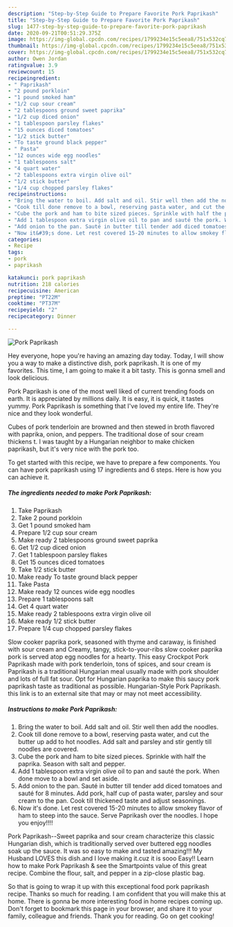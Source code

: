 ```yaml
---
description: "Step-by-Step Guide to Prepare Favorite Pork Paprikash"
title: "Step-by-Step Guide to Prepare Favorite Pork Paprikash"
slug: 1477-step-by-step-guide-to-prepare-favorite-pork-paprikash
date: 2020-09-21T00:51:29.375Z
image: https://img-global.cpcdn.com/recipes/1799234e15c5eea8/751x532cq70/pork-paprikash-recipe-main-photo.jpg
thumbnail: https://img-global.cpcdn.com/recipes/1799234e15c5eea8/751x532cq70/pork-paprikash-recipe-main-photo.jpg
cover: https://img-global.cpcdn.com/recipes/1799234e15c5eea8/751x532cq70/pork-paprikash-recipe-main-photo.jpg
author: Owen Jordan
ratingvalue: 3.9
reviewcount: 15
recipeingredient:
- " Paprikash"
- "2 pound porkloin"
- "1 pound smoked ham"
- "1/2 cup sour cream"
- "2 tablespoons ground sweet paprika"
- "1/2 cup diced onion"
- "1 tablespoon parsley flakes"
- "15 ounces diced tomatoes"
- "1/2 stick butter"
- "To taste ground black pepper"
- " Pasta"
- "12 ounces wide egg noodles"
- "1 tablespoons salt"
- "4 quart water"
- "2 tablespoons extra virgin olive oil"
- "1/2 stick butter"
- "1/4 cup chopped parsley flakes"
recipeinstructions:
- "Bring the water to boil. Add salt and oil. Stir well then add the noodles."
- "Cook till done remove to a bowl, reserving pasta water, and cut the butter up add to hot noodles. Add salt and parsley and stir gently till noodles are covered."
- "Cube the pork and ham to bite sized pieces. Sprinkle with half the paprika. Season with salt and pepper."
- "Add 1 tablespoon extra virgin olive oil to pan and sauté the pork. When done move to a bowl and set aside."
- "Add onion to the pan. Sauté in butter till tender add diced tomatoes and sauté for 8 minutes. Add pork, half cup of pasta water, parsley and sour cream to the pan. Cook till thickened taste and adjust seasonings."
- "Now it&#39;s done. Let rest covered 15-20 minutes to allow smokey flavor of ham to steep into the sauce. Serve Paprikash over the noodles. I hope you enjoy!!!!"
categories:
- Recipe
tags:
- pork
- paprikash

katakunci: pork paprikash 
nutrition: 218 calories
recipecuisine: American
preptime: "PT22M"
cooktime: "PT37M"
recipeyield: "2"
recipecategory: Dinner

---
```



![Pork Paprikash](https://img-global.cpcdn.com/recipes/1799234e15c5eea8/751x532cq70/pork-paprikash-recipe-main-photo.jpg)

Hey everyone, hope you're having an amazing day today. Today, I will show you a way to make a distinctive dish, pork paprikash. It is one of my favorites. This time, I am going to make it a bit tasty. This is gonna smell and look delicious.

Pork Paprikash is one of the most well liked of current trending foods on earth. It is appreciated by millions daily. It is easy, it is quick, it tastes yummy. Pork Paprikash is something that I've loved my entire life. They're nice and they look wonderful.

Cubes of pork tenderloin are browned and then stewed in broth flavored with paprika, onion, and peppers. The traditional dose of sour cream thickens t. I was taught by a Hungarian neighbor to make chicken paprikash, but it&#39;s very nice with the pork too.


To get started with this recipe, we have to prepare a few components. You can have pork paprikash using 17 ingredients and 6 steps. Here is how you can achieve it.

<!--inarticleads1-->

##### The ingredients needed to make Pork Paprikash:

1. Take  Paprikash
1. Take 2 pound porkloin
1. Get 1 pound smoked ham
1. Prepare 1/2 cup sour cream
1. Make ready 2 tablespoons ground sweet paprika
1. Get 1/2 cup diced onion
1. Get 1 tablespoon parsley flakes
1. Get 15 ounces diced tomatoes
1. Take 1/2 stick butter
1. Make ready To taste ground black pepper
1. Take  Pasta
1. Make ready 12 ounces wide egg noodles
1. Prepare 1 tablespoons salt
1. Get 4 quart water
1. Make ready 2 tablespoons extra virgin olive oil
1. Make ready 1/2 stick butter
1. Prepare 1/4 cup chopped parsley flakes


Slow cooker paprika pork, seasoned with thyme and caraway, is finished with sour cream and Creamy, tangy, stick-to-your-ribs slow cooker paprika pork is served atop egg noodles for a hearty. This easy Crockpot Pork Paprikash made with pork tenderloin, tons of spices, and sour cream is Paprikash is a traditional Hungarian meal usually made with pork shoulder and lots of full fat sour. Opt for Hungarian paprika to make this saucy pork paprikash taste as traditional as possible. Hungarian-Style Pork Paprikash. this link is to an external site that may or may not meet accessibility. 

<!--inarticleads2-->

##### Instructions to make Pork Paprikash:

1. Bring the water to boil. Add salt and oil. Stir well then add the noodles.
1. Cook till done remove to a bowl, reserving pasta water, and cut the butter up add to hot noodles. Add salt and parsley and stir gently till noodles are covered.
1. Cube the pork and ham to bite sized pieces. Sprinkle with half the paprika. Season with salt and pepper.
1. Add 1 tablespoon extra virgin olive oil to pan and sauté the pork. When done move to a bowl and set aside.
1. Add onion to the pan. Sauté in butter till tender add diced tomatoes and sauté for 8 minutes. Add pork, half cup of pasta water, parsley and sour cream to the pan. Cook till thickened taste and adjust seasonings.
1. Now it&#39;s done. Let rest covered 15-20 minutes to allow smokey flavor of ham to steep into the sauce. Serve Paprikash over the noodles. I hope you enjoy!!!!


Pork Paprikash--Sweet paprika and sour cream characterize this classic Hungarian dish, which is traditionally served over buttered egg noodles soak up the sauce. It was so easy to make and tasted amazing!!! My Husband LOVES this dish.and I love making it.cuz it is sooo Easy!! Learn how to make Pork Paprikash &amp; see the Smartpoints value of this great recipe. Combine the flour, salt, and pepper in a zip-close plastic bag. 

So that is going to wrap it up with this exceptional food pork paprikash recipe. Thanks so much for reading. I am confident that you will make this at home. There is gonna be more interesting food in home recipes coming up. Don't forget to bookmark this page in your browser, and share it to your family, colleague and friends. Thank you for reading. Go on get cooking!
